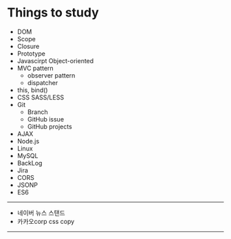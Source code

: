 Things to study
=====

- DOM
- Scope
- Closure
- Prototype
- Javascirpt Object-oriented
- MVC pattern
    - observer pattern
    - dispatcher
- this, bind()
- CSS SASS/LESS
- Git
  - Branch
  - GitHub issue
  - GitHub projects
- AJAX
- Node.js
- Linux
- MySQL
- BackLog
- Jira
- CORS
- JSONP
- ES6

----------

- 네이버 뉴스 스탠드
- 카카오corp css copy

----------
